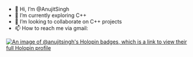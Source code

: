 - 👋 Hi, I’m @AnujitSingh
- 🌱 I’m currently exploring C++
- 💞️ I’m looking to collaborate on C++ projects
- 📫 How to reach me via gmail:  

[![An image of @anujitsingh's Holopin badges, which is a link to view their full Holopin profile](https://holopin.me/anujitsingh)](https://holopin.io/@anujitsingh)

<!---
AnujitSingh/AnujitSingh is a ✨ special ✨ repository because its `README.md` (this file) appears on your GitHub profile.
You can click the Preview link to take a look at your changes.
--->
